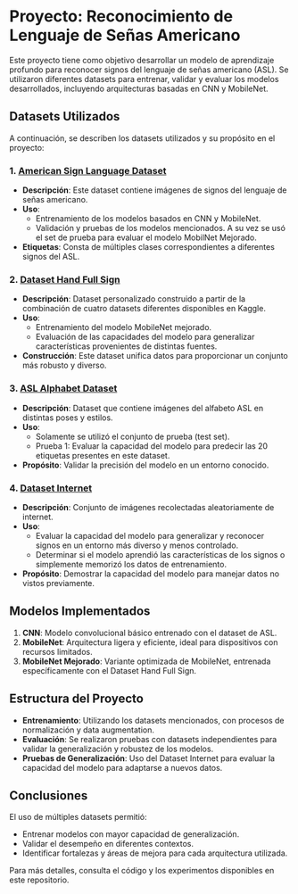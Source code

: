 # Proyecto: Reconocimiento de Lenguaje de Señas Americano

Este proyecto tiene como objetivo desarrollar un modelo de aprendizaje profundo para reconocer signos del lenguaje de señas americano (ASL). Se utilizaron diferentes datasets para entrenar, validar y evaluar los modelos desarrollados, incluyendo arquitecturas basadas en CNN y MobileNet.

## Datasets Utilizados

A continuación, se describen los datasets utilizados y su propósito en el proyecto:

### 1. [American Sign Language Dataset](https://www.kaggle.com/datasets/kapillondhe/american-sign-language)
- **Descripción**: Este dataset contiene imágenes de signos del lenguaje de señas americano.
- **Uso**: 
  - Entrenamiento de los modelos basados en CNN y MobileNet.
  - Validación y pruebas de los modelos mencionados. A su vez se usó el set de prueba para evaluar el modelo MobilNet Mejorado.
- **Etiquetas**: Consta de múltiples clases correspondientes a diferentes signos del ASL.

### 2. [Dataset Hand Full Sign](https://www.kaggle.com/datasets/jorgemartinezkokas/dataset-hand-full-sign/data)
- **Descripción**: Dataset personalizado construido a partir de la combinación de cuatro datasets diferentes disponibles en Kaggle.
- **Uso**: 
  - Entrenamiento del modelo MobileNet mejorado.
  - Evaluación de las capacidades del modelo para generalizar características provenientes de distintas fuentes.
- **Construcción**: Este dataset unifica datos para proporcionar un conjunto más robusto y diverso.

### 3. [ASL Alphabet Dataset](https://www.kaggle.com/datasets/debashishsau/aslamerican-sign-language-aplhabet-)
- **Descripción**: Dataset que contiene imágenes del alfabeto ASL en distintas poses y estilos.
- **Uso**: 
  - Solamente se utilizó el conjunto de prueba (test set).
  - Prueba 1: Evaluar la capacidad del modelo para predecir las 20 etiquetas presentes en este dataset.
- **Propósito**: Validar la precisión del modelo en un entorno conocido.

### 4. [Dataset Internet](https://www.kaggle.com/datasets/jorgemartinezkokas/dataset-internet)
- **Descripción**: Conjunto de imágenes recolectadas aleatoriamente de internet.
- **Uso**: 
  - Evaluar la capacidad del modelo para generalizar y reconocer signos en un entorno más diverso y menos controlado.
  - Determinar si el modelo aprendió las características de los signos o simplemente memorizó los datos de entrenamiento.
- **Propósito**: Demostrar la capacidad del modelo para manejar datos no vistos previamente.

## Modelos Implementados

1. **CNN**: Modelo convolucional básico entrenado con el dataset de ASL.  
2. **MobileNet**: Arquitectura ligera y eficiente, ideal para dispositivos con recursos limitados.  
3. **MobileNet Mejorado**: Variante optimizada de MobileNet, entrenada específicamente con el Dataset Hand Full Sign.

## Estructura del Proyecto

- **Entrenamiento**: Utilizando los datasets mencionados, con procesos de normalización y data augmentation.  
- **Evaluación**: Se realizaron pruebas con datasets independientes para validar la generalización y robustez de los modelos.  
- **Pruebas de Generalización**: Uso del Dataset Internet para evaluar la capacidad del modelo para adaptarse a nuevos datos.

## Conclusiones

El uso de múltiples datasets permitió:  
- Entrenar modelos con mayor capacidad de generalización.  
- Validar el desempeño en diferentes contextos.  
- Identificar fortalezas y áreas de mejora para cada arquitectura utilizada.

Para más detalles, consulta el código y los experimentos disponibles en este repositorio.

